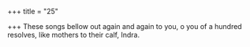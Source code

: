 +++
title = "25"

+++
These songs bellow out again and again to you, o you of a hundred  resolves,
like mothers to their calf, Indra.